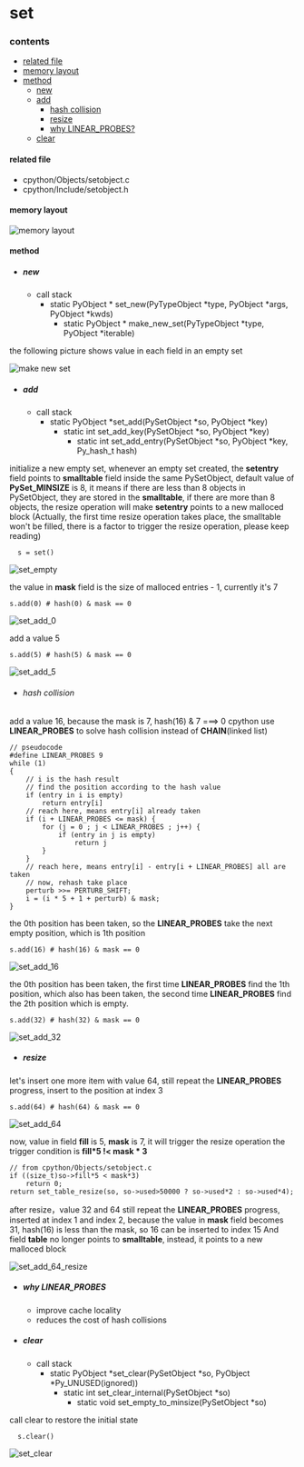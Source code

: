 # set

### contents

* [related file](#related-file)
* [memory layout](#memory-layout)
* [method](#method)
    * [new](#new)
    * [add](#add)
        * [hash collision](#hash-collision)
        * [resize](#resize)
        * [why LINEAR_PROBES?](#why-LINEAR_PROBES)
    * [clear](#clear)

#### related file
* cpython/Objects/setobject.c
* cpython/Include/setobject.h

#### memory layout

![memory layout](https://img-blog.csdnimg.cn/20190312123042232.png?x-oss-process=image/watermark,type_ZmFuZ3poZW5naGVpdGk,shadow_10,text_aHR0cHM6Ly9ibG9nLmNzZG4ubmV0L3FxXzMxNzIwMzI5,size_16,color_FFFFFF,t_70)

#### method

* ##### **new**
    * call stack
        * static PyObject * set_new(PyTypeObject *type, PyObject *args, PyObject *kwds)
            * static PyObject * make_new_set(PyTypeObject *type, PyObject *iterable)

the following picture shows value in each field in an empty set

![make new set](https://github.com/zpoint/CPython-Internals/blob/master/BasicObject/set/make_new_set.png)

* ##### **add**
    * call stack
        * static PyObject *set_add(PySetObject *so, PyObject *key)
            * static int set_add_key(PySetObject *so, PyObject *key)
                * static int set_add_entry(PySetObject *so, PyObject *key, Py_hash_t hash)


initialize a new empty set, whenever an empty set created, the **setentry** field points to **smalltable** field inside the same PySetObject, default value of **PySet_MINSIZE** is 8, it means if there are less than 8 objects in PySetObject, they are stored in the **smalltable**, if there are more than 8 objects, the resize operation will make **setentry** points to a new malloced block
(Actually, the first time resize operation takes place, the smalltable won't be filled, there is a factor to trigger the resize operation, please keep reading)

      s = set()

![set_empty](https://github.com/zpoint/CPython-Internals/blob/master/BasicObject/set/set_empty.png)

the value in **mask** field is the size of malloced entries - 1, currently it's 7

    s.add(0) # hash(0) & mask == 0

![set_add_0](https://github.com/zpoint/CPython-Internals/blob/master/BasicObject/set/set_add_0.png)

add a value 5

    s.add(5) # hash(5) & mask == 0

![set_add_5](https://github.com/zpoint/CPython-Internals/blob/master/BasicObject/set/set_add_5.png)

* ###### hash collision

add a value 16, because the mask is 7, hash(16) & 7 ===> 0
cpython use **LINEAR_PROBES** to solve hash collision instead of **CHAIN**(linked list)

    // pseudocode
    #define LINEAR_PROBES 9
    while (1)
    {
        // i is the hash result
        // find the position according to the hash value
        if (entry in i is empty)
            return entry[i]
        // reach here, means entry[i] already taken
        if (i + LINEAR_PROBES <= mask) {
            for (j = 0 ; j < LINEAR_PROBES ; j++) {
                if (entry in j is empty)
                    return j
            }
        }
        // reach here, means entry[i] - entry[i + LINEAR_PROBES] all are taken
        // now, rehash take place
        perturb >>= PERTURB_SHIFT;
        i = (i * 5 + 1 + perturb) & mask;
    }

the 0th position has been taken, so the **LINEAR_PROBES** take the next empty position, which is 1th position

    s.add(16) # hash(16) & mask == 0

![set_add_16](https://github.com/zpoint/CPython-Internals/blob/master/BasicObject/set/set_add_16.png)

the 0th position has been taken, the first time **LINEAR_PROBES** find the 1th position, which also has been taken, the second time **LINEAR_PROBES** find the 2th position which is empty.

    s.add(32) # hash(32) & mask == 0

![set_add_32](https://github.com/zpoint/CPython-Internals/blob/master/BasicObject/set/set_add_32.png)

* ##### **resize**

let's insert one more item with value 64, still repeat the **LINEAR_PROBES** progress, insert to the position at index 3

    s.add(64) # hash(64) & mask == 0

![set_add_64](https://github.com/zpoint/CPython-Internals/blob/master/BasicObject/set/set_add_64.png)

now, value in field **fill** is 5, **mask** is 7, it will trigger the resize operation
the trigger condition is **fill*5 !< mask * 3**

    // from cpython/Objects/setobject.c
    if ((size_t)so->fill*5 < mask*3)
        return 0;
    return set_table_resize(so, so->used>50000 ? so->used*2 : so->used*4);

after resize，value 32 and 64 still repeat the **LINEAR_PROBES** progress, inserted at index 1 and index 2, because the value in **mask** field becomes 31, hash(16) is less than the mask, so 16 can be inserted to index 15
And field **table** no longer points to **smalltable**, instead, it points to a new malloced block

![set_add_64_resize](https://github.com/zpoint/CPython-Internals/blob/master/BasicObject/set/set_add_64_resize.png)

* ##### **why LINEAR_PROBES**
    * improve cache locality
    * reduces the cost of hash collisions

* ##### **clear**
    * call stack
        * static PyObject *set_clear(PySetObject *so, PyObject *Py_UNUSED(ignored))
            * static int set_clear_internal(PySetObject *so)
                * static void set_empty_to_minsize(PySetObject *so)

call clear to restore the initial state

      s.clear()

![set_clear](https://github.com/zpoint/CPython-Internals/blob/master/BasicObject/set/set_clear.png)